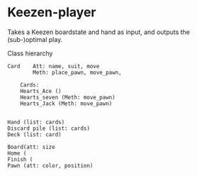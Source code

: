 # Keezen-player
Takes a Keezen boardstate and hand as input, and outputs the (sub-)optimal play.

Class hierarchy

	Card 	Att: name, suit, move
			Meth: place_pawn, move_pawn,
			
		Cards:
		Hearts_Ace ()
		Hearts_seven (Meth: move_pawn)
		Hearts_Jack (Meth: move_pawn)
	
	
	Hand (list: cards)
	Discard pile (list: cards)
	Deck (list: card)
	
	Board(att: size
	Home (
	Finish (
	Pawn (att: color, position)
	